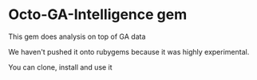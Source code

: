 # Octo-GA-Intelligence gem

This gem does analysis on top of GA data

We haven't pushed it onto rubygems because it was highly experimental. 

You can clone, install and use it

